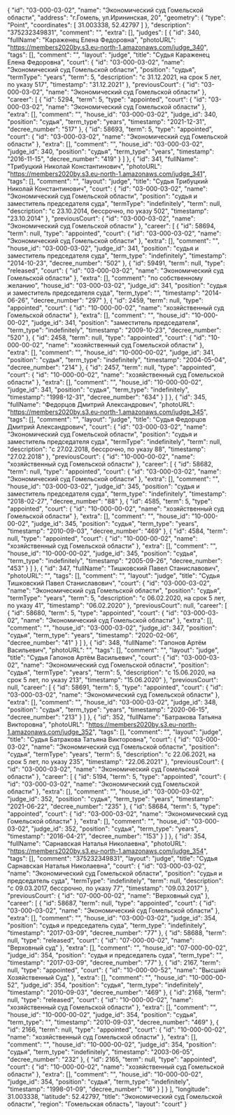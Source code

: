 {
    "id": "03-000-03-02",
    "name": "Экономический суд Гомельской области",
    "address": "г.Гомель, ул.Ирининская, 20",
    "geometry": {
        "type": "Point",
        "coordinates": [
            31.003338,
            52.42797
        ]
    },
    "description": "375232349831",
    "comment": "",
    "extra": [],
    "judges": [
        {
            "id": 340,
            "fullName": "Караженец Елена Федоровна",
            "photoURL": "https://members2020by.s3.eu-north-1.amazonaws.com/judge_340",
            "tags": [],
            "comment": "",
            "layout": "judge",
            "title": "Судья Караженец Елена Федоровна",
            "court": {
                "id": "03-000-03-02",
                "name": "Экономический суд Гомельской области",
                "position": "судья",
                "termType": "years",
                "term": 5,
                "description": "c 31.12.2021, на срок 5 лет, по указу 517",
                "timestamp": "31.12.2021"
            },
            "previousCourt": {
                "id": "03-000-03-02",
                "name": "Экономический суд Гомельской области"
            },
            "career": [
                {
                    "id": 5294,
                    "term": 5,
                    "type": "appointed",
                    "court": {
                        "id": "03-000-03-02",
                        "name": "Экономический суд Гомельской области"
                    },
                    "extra": [],
                    "comment": "",
                    "house_id": "03-000-03-02",
                    "judge_id": 340,
                    "position": "судья",
                    "term_type": "years",
                    "timestamp": "2021-12-31",
                    "decree_number": "517"
                },
                {
                    "id": 58693,
                    "term": 5,
                    "type": "appointed",
                    "court": {
                        "id": "03-000-03-02",
                        "name": "Экономический суд Гомельской области"
                    },
                    "extra": [],
                    "comment": "",
                    "house_id": "03-000-03-02",
                    "judge_id": 340,
                    "position": "судья",
                    "term_type": "years",
                    "timestamp": "2016-11-15",
                    "decree_number": "419"
                }
            ]
        },
        {
            "id": 341,
            "fullName": "Трибуцкий Николай Константинович",
            "photoURL": "https://members2020by.s3.eu-north-1.amazonaws.com/judge_341",
            "tags": [],
            "comment": "",
            "layout": "judge",
            "title": "Судья Трибуцкий Николай Константинович",
            "court": {
                "id": "03-000-03-02",
                "name": "Экономический суд Гомельской области",
                "position": "судья и заместитель председателя суда",
                "termType": "indefinitely",
                "term": null,
                "description": "c 23.10.2014, бессрочно, по указу 502",
                "timestamp": "23.10.2014"
            },
            "previousCourt": {
                "id": "03-000-03-02",
                "name": "Экономический суд Гомельской области"
            },
            "career": [
                {
                    "id": 58694,
                    "term": null,
                    "type": "appointed",
                    "court": {
                        "id": "03-000-03-02",
                        "name": "Экономический суд Гомельской области"
                    },
                    "extra": [],
                    "comment": "",
                    "house_id": "03-000-03-02",
                    "judge_id": 341,
                    "position": "судья и заместитель председателя суда",
                    "term_type": "indefinitely",
                    "timestamp": "2014-10-23",
                    "decree_number": "502"
                },
                {
                    "id": 59491,
                    "term": null,
                    "type": "released",
                    "court": {
                        "id": "03-000-03-02",
                        "name": "Экономический суд Гомельской области"
                    },
                    "extra": [],
                    "comment": "по собственному желанию",
                    "house_id": "03-000-03-02",
                    "judge_id": 341,
                    "position": "судья и заместитель председателя суда",
                    "term_type": "",
                    "timestamp": "2014-06-26",
                    "decree_number": "297"
                },
                {
                    "id": 2459,
                    "term": null,
                    "type": "appointed",
                    "court": {
                        "id": "10-000-00-02",
                        "name": "хозяйственный суд Гомельской области"
                    },
                    "extra": [],
                    "comment": "",
                    "house_id": "10-000-00-02",
                    "judge_id": 341,
                    "position": "заместитель председателя",
                    "term_type": "indefinitely",
                    "timestamp": "2009-10-23",
                    "decree_number": "520"
                },
                {
                    "id": 2458,
                    "term": null,
                    "type": "appointed",
                    "court": {
                        "id": "10-000-00-02",
                        "name": "хозяйственный суд Гомельской области"
                    },
                    "extra": [],
                    "comment": "",
                    "house_id": "10-000-00-02",
                    "judge_id": 341,
                    "position": "судья",
                    "term_type": "indefinitely",
                    "timestamp": "2004-05-04",
                    "decree_number": "214"
                },
                {
                    "id": 2457,
                    "term": null,
                    "type": "appointed",
                    "court": {
                        "id": "10-000-00-02",
                        "name": "хозяйственный суд Гомельской области"
                    },
                    "extra": [],
                    "comment": "",
                    "house_id": "10-000-00-02",
                    "judge_id": 341,
                    "position": "судья",
                    "term_type": "indefinitely",
                    "timestamp": "1998-12-31",
                    "decree_number": "634"
                }
            ]
        },
        {
            "id": 345,
            "fullName": "Федорцов Дмитрий Александрович",
            "photoURL": "https://members2020by.s3.eu-north-1.amazonaws.com/judge_345",
            "tags": [],
            "comment": "",
            "layout": "judge",
            "title": "Судья Федорцов Дмитрий Александрович",
            "court": {
                "id": "03-000-03-02",
                "name": "Экономический суд Гомельской области",
                "position": "судья и заместитель председателя суда",
                "termType": "indefinitely",
                "term": null,
                "description": "c 27.02.2018, бессрочно, по указу 88",
                "timestamp": "27.02.2018"
            },
            "previousCourt": {
                "id": "10-000-00-02",
                "name": "хозяйственный суд Гомельской области"
            },
            "career": [
                {
                    "id": 58682,
                    "term": null,
                    "type": "appointed",
                    "court": {
                        "id": "03-000-03-02",
                        "name": "Экономический суд Гомельской области"
                    },
                    "extra": [],
                    "comment": "",
                    "house_id": "03-000-03-02",
                    "judge_id": 345,
                    "position": "судья и заместитель председателя суда",
                    "term_type": "indefinitely",
                    "timestamp": "2018-02-27",
                    "decree_number": "88"
                },
                {
                    "id": 4585,
                    "term": 5,
                    "type": "appointed",
                    "court": {
                        "id": "10-000-00-02",
                        "name": "хозяйственный суд Гомельской области"
                    },
                    "extra": [],
                    "comment": "",
                    "house_id": "10-000-00-02",
                    "judge_id": 345,
                    "position": "судья",
                    "term_type": "years",
                    "timestamp": "2010-09-03",
                    "decree_number": "469"
                },
                {
                    "id": 4584,
                    "term": null,
                    "type": "appointed",
                    "court": {
                        "id": "10-000-00-02",
                        "name": "хозяйственный суд Гомельской области"
                    },
                    "extra": [],
                    "comment": "",
                    "house_id": "10-000-00-02",
                    "judge_id": 345,
                    "position": "судья",
                    "term_type": "indefinitely",
                    "timestamp": "2005-09-26",
                    "decree_number": "453"
                }
            ]
        },
        {
            "id": 347,
            "fullName": "Тишковский Павел Станиславович",
            "photoURL": "",
            "tags": [],
            "comment": "",
            "layout": "judge",
            "title": "Судья Тишковский Павел Станиславович",
            "court": {
                "id": "03-000-03-02",
                "name": "Экономический суд Гомельской области",
                "position": "судья",
                "termType": "years",
                "term": 5,
                "description": "c 06.02.2020, на срок 5 лет, по указу 41",
                "timestamp": "06.02.2020"
            },
            "previousCourt": null,
            "career": [
                {
                    "id": 58680,
                    "term": 5,
                    "type": "appointed",
                    "court": {
                        "id": "03-000-03-02",
                        "name": "Экономический суд Гомельской области"
                    },
                    "extra": [],
                    "comment": "",
                    "house_id": "03-000-03-02",
                    "judge_id": 347,
                    "position": "судья",
                    "term_type": "years",
                    "timestamp": "2020-02-06",
                    "decree_number": "41"
                }
            ]
        },
        {
            "id": 348,
            "fullName": "Гапонов Артём Васильевич",
            "photoURL": "",
            "tags": [],
            "comment": "",
            "layout": "judge",
            "title": "Судья Гапонов Артём Васильевич",
            "court": {
                "id": "03-000-03-02",
                "name": "Экономический суд Гомельской области",
                "position": "судья",
                "termType": "years",
                "term": 5,
                "description": "c 15.06.2020, на срок 5 лет, по указу 213",
                "timestamp": "15.06.2020"
            },
            "previousCourt": null,
            "career": [
                {
                    "id": 58691,
                    "term": 5,
                    "type": "appointed",
                    "court": {
                        "id": "03-000-03-02",
                        "name": "Экономический суд Гомельской области"
                    },
                    "extra": [],
                    "comment": "",
                    "house_id": "03-000-03-02",
                    "judge_id": 348,
                    "position": "судья",
                    "term_type": "years",
                    "timestamp": "2020-06-15",
                    "decree_number": "213"
                }
            ]
        },
        {
            "id": 352,
            "fullName": "Батракова Татьяна Викторовна",
            "photoURL": "https://members2020by.s3.eu-north-1.amazonaws.com/judge_352",
            "tags": [],
            "comment": "",
            "layout": "judge",
            "title": "Судья Батракова Татьяна Викторовна",
            "court": {
                "id": "03-000-03-02",
                "name": "Экономический суд Гомельской области",
                "position": "судья",
                "termType": "years",
                "term": 5,
                "description": "c 22.06.2021, на срок 5 лет, по указу 235",
                "timestamp": "22.06.2021"
            },
            "previousCourt": {
                "id": "03-000-03-02",
                "name": "Экономический суд Гомельской области"
            },
            "career": [
                {
                    "id": 5194,
                    "term": 5,
                    "type": "appointed",
                    "court": {
                        "id": "03-000-03-02",
                        "name": "Экономический суд Гомельской области"
                    },
                    "extra": [],
                    "comment": "",
                    "house_id": "03-000-03-02",
                    "judge_id": 352,
                    "position": "судья",
                    "term_type": "years",
                    "timestamp": "2021-06-22",
                    "decree_number": "235"
                },
                {
                    "id": 58684,
                    "term": 5,
                    "type": "appointed",
                    "court": {
                        "id": "03-000-03-02",
                        "name": "Экономический суд Гомельской области"
                    },
                    "extra": [],
                    "comment": "",
                    "house_id": "03-000-03-02",
                    "judge_id": 352,
                    "position": "судья",
                    "term_type": "years",
                    "timestamp": "2016-04-21",
                    "decree_number": "153"
                }
            ]
        },
        {
            "id": 354,
            "fullName": "Сарнавская Наталья Николаевна",
            "photoURL": "https://members2020by.s3.eu-north-1.amazonaws.com/judge_354",
            "tags": [],
            "comment": "375232349831",
            "layout": "judge",
            "title": "Судья Сарнавская Наталья Николаевна",
            "court": {
                "id": "03-000-03-02",
                "name": "Экономический суд Гомельской области",
                "position": "судья и председатель суда",
                "termType": "indefinitely",
                "term": null,
                "description": "c 09.03.2017, бессрочно, по указу 77",
                "timestamp": "09.03.2017"
            },
            "previousCourt": {
                "id": "07-000-00-02",
                "name": "Верховный суд"
            },
            "career": [
                {
                    "id": 58687,
                    "term": null,
                    "type": "appointed",
                    "court": {
                        "id": "03-000-03-02",
                        "name": "Экономический суд Гомельской области"
                    },
                    "extra": [],
                    "comment": "",
                    "house_id": "03-000-03-02",
                    "judge_id": 354,
                    "position": "судья и председатель суда",
                    "term_type": "indefinitely",
                    "timestamp": "2017-03-09",
                    "decree_number": "77"
                },
                {
                    "id": 58688,
                    "term": null,
                    "type": "released",
                    "court": {
                        "id": "07-000-00-02",
                        "name": "Верховный суд"
                    },
                    "extra": [],
                    "comment": "",
                    "house_id": "07-000-00-02",
                    "judge_id": 354,
                    "position": "судья и председатель суда",
                    "term_type": "",
                    "timestamp": "2017-03-09",
                    "decree_number": "77"
                },
                {
                    "id": 2167,
                    "term": null,
                    "type": "appointed",
                    "court": {
                        "id": "10-000-00-52",
                        "name": "Высший Хозяйственный Суд"
                    },
                    "extra": [],
                    "comment": "",
                    "house_id": "10-000-00-52",
                    "judge_id": 354,
                    "position": "судья",
                    "term_type": "indefinitely",
                    "timestamp": "2010-09-03",
                    "decree_number": "469"
                },
                {
                    "id": 2168,
                    "term": null,
                    "type": "released",
                    "court": {
                        "id": "10-000-00-02",
                        "name": "хозяйственный суд Гомельской области"
                    },
                    "extra": [],
                    "comment": "",
                    "house_id": "10-000-00-02",
                    "judge_id": 354,
                    "position": "судья",
                    "term_type": "",
                    "timestamp": "2010-09-03",
                    "decree_number": "469"
                },
                {
                    "id": 2166,
                    "term": null,
                    "type": "appointed",
                    "court": {
                        "id": "10-000-00-02",
                        "name": "хозяйственный суд Гомельской области"
                    },
                    "extra": [],
                    "comment": "",
                    "house_id": "10-000-00-02",
                    "judge_id": 354,
                    "position": "судья",
                    "term_type": "indefinitely",
                    "timestamp": "2003-06-05",
                    "decree_number": "232"
                },
                {
                    "id": 2165,
                    "term": null,
                    "type": "appointed",
                    "court": {
                        "id": "10-000-00-02",
                        "name": "хозяйственный суд Гомельской области"
                    },
                    "extra": [],
                    "comment": "",
                    "house_id": "10-000-00-02",
                    "judge_id": 354,
                    "position": "судья",
                    "term_type": "indefinitely",
                    "timestamp": "1998-01-09",
                    "decree_number": "16"
                }
            ]
        }
    ],
    "longitude": 31.003338,
    "latitude": 52.42797,
    "title": "Экономический суд Гомельской области",
    "region": "Гомельская область",
    "layout": "court"
}